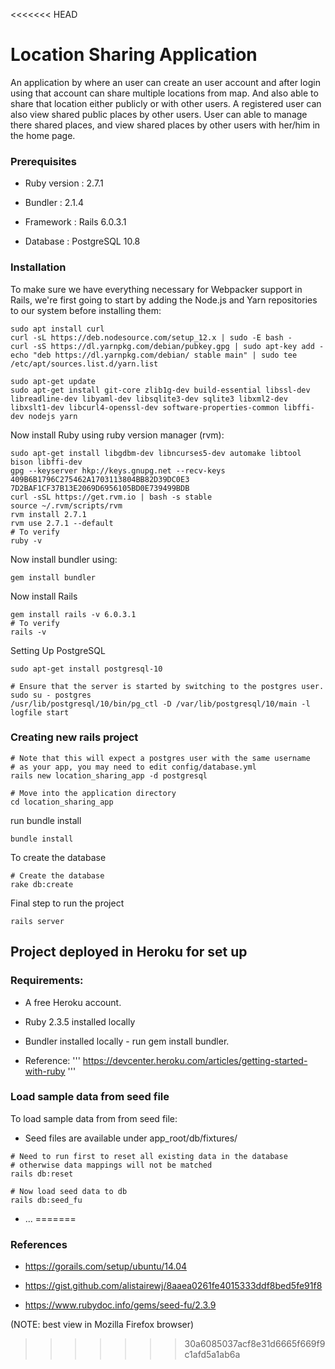 <<<<<<< HEAD
# Location Sharing Application
 An application by where an user can create an user account and after login using that account can share multiple locations from map. And also able to share that location either publicly or with other users. A registered user can also view shared public places by other users. User can able to manage there shared places, and view shared places by other users with her/him in the home page.


### Prerequisites

* Ruby version : 2.7.1

* Bundler : 2.1.4

* Framework : Rails 6.0.3.1

* Database : PostgreSQL 10.8

### Installation

To make sure we have everything necessary for Webpacker support in Rails, we're first going to start by adding the Node.js and Yarn repositories to our system before installing them:

```
sudo apt install curl
curl -sL https://deb.nodesource.com/setup_12.x | sudo -E bash -
curl -sS https://dl.yarnpkg.com/debian/pubkey.gpg | sudo apt-key add -
echo "deb https://dl.yarnpkg.com/debian/ stable main" | sudo tee /etc/apt/sources.list.d/yarn.list

sudo apt-get update
sudo apt-get install git-core zlib1g-dev build-essential libssl-dev libreadline-dev libyaml-dev libsqlite3-dev sqlite3 libxml2-dev libxslt1-dev libcurl4-openssl-dev software-properties-common libffi-dev nodejs yarn
```
Now install Ruby using ruby version manager (rvm):

```
sudo apt-get install libgdbm-dev libncurses5-dev automake libtool bison libffi-dev
gpg --keyserver hkp://keys.gnupg.net --recv-keys 409B6B1796C275462A1703113804BB82D39DC0E3 7D2BAF1CF37B13E2069D6956105BD0E739499BDB
curl -sSL https://get.rvm.io | bash -s stable
source ~/.rvm/scripts/rvm
rvm install 2.7.1
rvm use 2.7.1 --default
# To verify
ruby -v
```

Now install bundler using:
```
gem install bundler
```

Now install Rails
```
gem install rails -v 6.0.3.1
# To verify
rails -v
```

Setting Up PostgreSQL
```
sudo apt-get install postgresql-10

# Ensure that the server is started by switching to the postgres user.
sudo su - postgres
/usr/lib/postgresql/10/bin/pg_ctl -D /var/lib/postgresql/10/main -l logfile start
```
### Creating new rails project

```
# Note that this will expect a postgres user with the same username
# as your app, you may need to edit config/database.yml
rails new location_sharing_app -d postgresql
```

```
# Move into the application directory
cd location_sharing_app
```

run bundle install
```
bundle install
```

To create the database
```
# Create the database
rake db:create
```

Final step to run the project
```
rails server
```

## Project deployed in Heroku for set up 
### Requirements:
* A free Heroku account.
* Ruby 2.3.5 installed locally
* Bundler installed locally - run gem install bundler.

* Reference:
'''
https://devcenter.heroku.com/articles/getting-started-with-ruby
'''

### Load sample data from seed file
To load sample data from from seed file:
* Seed files are available under app_root/db/fixtures/
```
# Need to run first to reset all existing data in the database
# otherwise data mappings will not be matched
rails db:reset

# Now load seed data to db
rails db:seed_fu

```

* ...
=======


### References
* https://gorails.com/setup/ubuntu/14.04

* https://gist.github.com/alistairewj/8aaea0261fe4015333ddf8bed5fe91f8

* https://www.rubydoc.info/gems/seed-fu/2.3.9

(NOTE: best view in Mozilla Firefox browser)

>>>>>>> 30a6085037acf8e31d6665f669f9c1afd5a1ab6a
